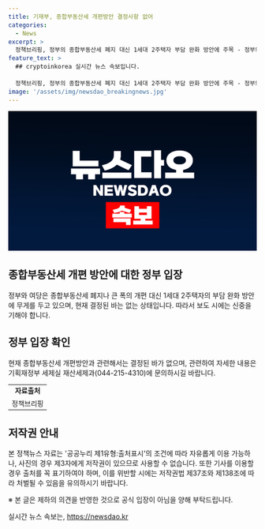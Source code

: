 ```yaml
---
title: 기재부, 종합부동산세 개편방안 결정사항 없어
categories:
  - News
excerpt: >
  정책브리핑, 정부의 종합부동산세 폐지 대신 1세대 2주택자 부담 완화 방안에 주목 - 정부와 여당이 종합부동산세 폐지나 대대적인 개편보다는 1세대 2주택자의 부담 완화에 무게를 둔 것으로 확인됐다. 현재 결정된 바는 없으나, 현재 관련 정책에 대한 보도는 신중을 요한다. [자료출처=정책브리핑 www.korea.kr]
feature_text: >
  ## cryptoinkorea 실시간 뉴스 속보입니다.

  정책브리핑, 정부의 종합부동산세 폐지 대신 1세대 2주택자 부담 완화 방안에 주목 - 정부와 여당이 종합부동산세 폐지나 대대적인 개편보다는 1세대 2주택자의 부담 완화에 무게를 둔 것으로 확인됐다. 현재 결정된 바는 없으나, 현재 관련 정책에 대한 보도는 신중을 요한다. [자료출처=정책브리핑 www.korea.kr]
image: '/assets/img/newsdao_breakingnews.jpg'
---
```


<p><img src="/assets/img/newsdao_breakingnews.jpg" alt="cryptoinkorea 속보" /></p>

<h2 data-ke-size="size26">종합부동산세 개편 방안에 대한 정부 입장</h2>

<p data-ke-size="size16">정부와 여당은 종합부동산세 폐지나 큰 폭의 개편 대신 1세대 2주택자의 부담 완화 방안에 무게를 두고 있으며, 현재 결정된 바는 없는 상태입니다. 따라서 보도 시에는 신중을 기해야 합니다.</p>

<h2 data-ke-size="size26">정부 입장 확인</h2>

<p data-ke-size="size16">현재 종합부동산세 개편방안과 관련해서는 결정된 바가 없으며, 관련하여 자세한 내용은 기획재정부 세제실 재산세제과(044-215-4310)에 문의하시길 바랍니다.</p>

<table>
  <tbody>
    <tr>
      <td style="text-align: center; height: 17px;"><b>자료출처</b></td>
    </tr>
    <tr>
      <td style="text-align: center; height: 17px;">정책브리핑 </td>
    </tr>
  </tbody>
</table>

<h2 data-ke-size="size26">저작권 안내</h2>

<p data-ke-size="size16">본 정책뉴스 자료는 '공공누리 제1유형:출처표시'의 조건에 따라 자유롭게 이용 가능하나, 사진의 경우 제3자에게 저작권이 있으므로 사용할 수 없습니다. 또한 기사를 이용할 경우 출처를 꼭 표기하여야 하며, 이를 위반할 시에는 저작권법 제37조와 제138조에 따라 처벌될 수 있음을 유의하시기 바랍니다. </p>

<p data-ke-size="size16">※ 본 글은 제하의 의견을 반영한 것으로 공식 입장이 아님을 양해 부탁드립니다.</p>
실시간 뉴스 속보는, <a href="https://newsdao.kr" rel="dofollow">https://newsdao.kr</a>


